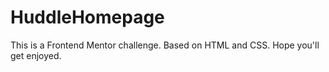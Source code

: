 # HuddleHomepage
This is a Frontend Mentor challenge. Based on HTML and CSS. Hope you'll get enjoyed.
